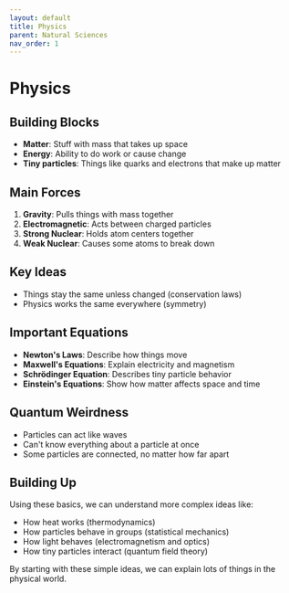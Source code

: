 ```yaml
---
layout: default
title: Physics
parent: Natural Sciences
nav_order: 1
---
```


# **Physics**

## Building Blocks
- **Matter**: Stuff with mass that takes up space
- **Energy**: Ability to do work or cause change
- **Tiny particles**: Things like quarks and electrons that make up matter

## Main Forces
1. **Gravity**: Pulls things with mass together
2. **Electromagnetic**: Acts between charged particles
3. **Strong Nuclear**: Holds atom centers together
4. **Weak Nuclear**: Causes some atoms to break down

## Key Ideas
- Things stay the same unless changed (conservation laws)
- Physics works the same everywhere (symmetry)

## Important Equations
- **Newton's Laws**: Describe how things move
- **Maxwell's Equations**: Explain electricity and magnetism
- **Schrödinger Equation**: Describes tiny particle behavior
- **Einstein's Equations**: Show how matter affects space and time

## Quantum Weirdness
- Particles can act like waves
- Can't know everything about a particle at once
- Some particles are connected, no matter how far apart

## Building Up
Using these basics, we can understand more complex ideas like:
- How heat works (thermodynamics)
- How particles behave in groups (statistical mechanics)
- How light behaves (electromagnetism and optics)
- How tiny particles interact (quantum field theory)

By starting with these simple ideas, we can explain lots of things in the physical world.
